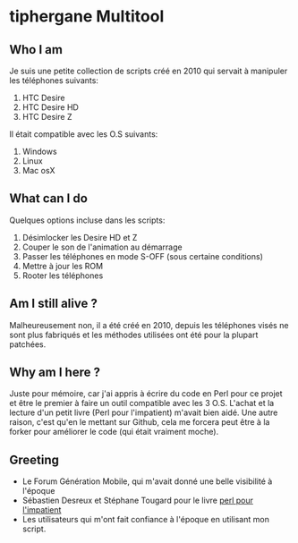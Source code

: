 # tiphergane Multitool

## Who I am

Je suis une petite collection de scripts créé en 2010 qui servait à manipuler les téléphones suivants:

1. HTC Desire
0. HTC Desire HD
0. HTC Desire Z

Il était compatible avec les O.S suivants:

1. Windows
0. Linux
0. Mac osX

## What can I do

Quelques options incluse dans les scripts:

1. Désimlocker les Desire HD et Z
0. Couper le son de l'animation au démarrage
0. Passer les téléphones en mode S-OFF (sous certaine conditions)
0. Mettre à jour les ROM
0. Rooter les téléphones

## Am I still alive ?

Malheureusement non, il a été créé en 2010, depuis les téléphones visés ne sont plus fabriqués et les méthodes utilisées ont été
pour la plupart patchées.

## Why am I here ?

Juste pour mémoire, car j'ai appris à écrire du code en Perl pour ce projet et être le premier à faire un outil compatible avec les 3 O.S. L'achat et la lecture d'un petit livre (Perl pour l'impatient) m'avait bien aidé.
Une autre raison, c'est qu'en le mettant sur Github, cela me forcera peut être à la forker pour améliorer le code (qui était vraiment moche).

## Greeting

* Le Forum Génération Mobile, qui m'avait donné une belle visibilité à l'époque
* Sébastien Desreux et Stéphane Tougard pour le livre [perl pour l'impatient](https://www.eyrolles.com/Informatique/Livre/perl-pour-l-impatient-9782914010726/)
* Les utilisateurs qui m'ont fait confiance à l'époque en utilisant mon script.


